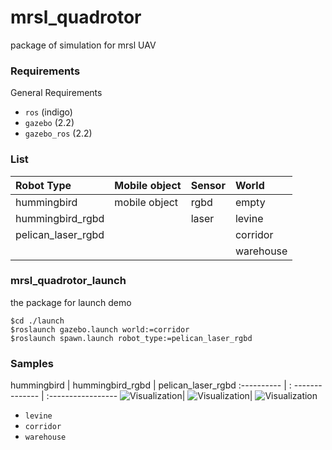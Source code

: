 mrsl_quadrotor
==========
package of simulation for mrsl UAV
### Requirements
General Requirements
 - `ros` (indigo)
 - `gazebo` (2.2)
 - `gazebo_ros` (2.2)

### List
  Robot Type         | Mobile object | Sensor | World    
  :----------------- | :------------ | :----- | :------
  hummingbird        | mobile object | rgbd   | empty    
  hummingbird_rgbd   |               | laser  | levine   
  pelican_laser_rgbd |               |        | corridor 
                     |               |        | warehouse

### mrsl_quadrotor_launch
the package for launch demo
```           
$cd ./launch
$roslaunch gazebo.launch world:=corridor
$roslaunch spawn.launch robot_type:=pelican_laser_rgbd
```
 
### Samples
 hummingbird | hummingbird_rgbd | pelican_laser_rgbd 
 :---------- | : -------------- | :----------------- 
 ![Visualization](https://github.com/sikang/mrsl_quadrotor/blob/master/mrsl_models/samples/corridor.jpg)|
 ![Visualization](https://github.com/sikang/mrsl_quadrotor/blob/master/mrsl_models/samples/corridor.jpg)|
 ![Visualization](https://github.com/sikang/mrsl_quadrotor/blob/master/mrsl_models/samples/corridor.jpg)

- `levine`
- `corridor`
- `warehouse`
